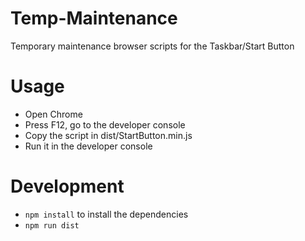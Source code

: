 # Temp-Maintenance

Temporary maintenance browser scripts for the Taskbar/Start Button

# Usage

* Open Chrome
* Press F12, go to the developer console
* Copy the script in dist/StartButton.min.js
* Run it in the developer console

# Development

* `npm install` to install the dependencies
* `npm run dist`

